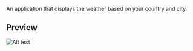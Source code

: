 An application that displays the weather based on your country and city.

## Preview
![Alt text](https://i.imgur.com/xVWxztN.png)
